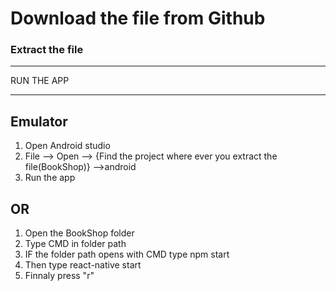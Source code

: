 # Download the file from Github
### Extract the file 

************
RUN THE APP
***********

## Emulator
1) Open Android studio 
2) File --> Open --> {Find the project where ever you extract the file(BookShop)} -->android
3) Run the app

## OR

1. Open the BookShop folder
2. Type CMD in folder path
3. IF the folder path opens with CMD type npm start
4. Then type react-native start
5. Finnaly press "r" 
	
